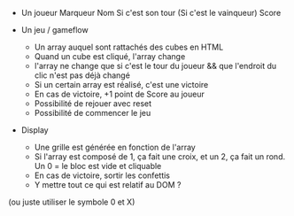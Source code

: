 - Un joueur
    Marqueur 
    Nom
    Si c'est son tour
    (Si c'est le vainqueur)
    Score

- Un jeu / gameflow
    - Un array auquel sont rattachés des cubes en HTML
    - Quand un cube est cliqué, l'array change
    - l'array ne change que si c'est le tour du joueur && que l'endroit du clic n'est pas déjà changé
    - Si un certain array est réalisé, c'est une victoire
    - En cas de victoire, +1 point de Score au joueur
    - Possibilité de rejouer avec reset
    - Possibilité de commencer le jeu

- Display 
    - Une grille est générée en fonction de l'array
    - Si l'array est composé de 1, ça fait une croix, et un 2, ça fait un rond. Un 0 = le bloc est vide et cliquable
    - En cas de victoire, sortir les confettis
    - Y mettre tout ce qui est relatif au DOM ?

(ou juste utiliser le symbole 0 et X)


